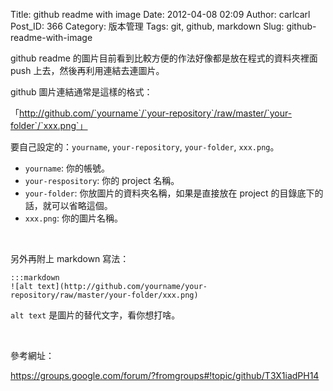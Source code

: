 Title: github readme with image
Date: 2012-04-08 02:09
Author: carlcarl
Post_ID: 366
Category: 版本管理
Tags: git, github, markdown
Slug: github-readme-with-image

github readme 的圖片目前看到比較方便的作法好像都是放在程式的資料夾裡面
push 上去，然後再利用連結去連圖片。

github 圖片連結通常是這樣的格式：  

「http://github.com/`yourname`/`your-repository`/raw/master/`your-folder`/`xxx.png`」

要自己設定的：`yourname`, `your-repository`, `your-folder`, `xxx.png`。

-   `yourname`: 你的帳號。
-   `your-respository`: 你的 project 名稱。
-   `your-folder`: 你放圖片的資料夾名稱，如果是直接放在 project
    的目錄底下的話，就可以省略這個。
-   `xxx.png`: 你的圖片名稱。

 

另外再附上 markdown 寫法：

	:::markdown
	![alt text](http://github.com/yourname/your-repository/raw/master/your-folder/xxx.png)  
  
`alt text` 是圖片的替代文字，看你想打啥。

 

參考網址：  

<https://groups.google.com/forum/?fromgroups#!topic/github/T3X1iadPH14>
